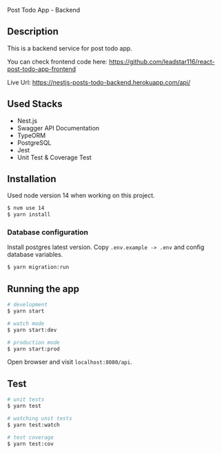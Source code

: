 Post Todo App - Backend

## Description

This is a backend service for post todo app.

You can check frontend code here: https://github.com/leadstar116/react-post-todo-app-frontend

Live Url: https://nestjs-posts-todo-backend.herokuapp.com/api/

## Used Stacks

- Nest.js
- Swagger API Documentation
- TypeORM
- PostgreSQL
- Jest
- Unit Test & Coverage Test

## Installation

Used node version 14 when working on this project.

```bash
$ nvm use 14
$ yarn install
```

### Database configuration

Install postgres latest version. Copy `.env.example -> .env` and config database variables.

```bash
$ yarn migration:run
```

## Running the app

```bash
# development
$ yarn start

# watch mode
$ yarn start:dev

# production mode
$ yarn start:prod
```

Open browser and visit `localhost:8080/api`.

## Test

```bash
# unit tests
$ yarn test

# watching unit tests
$ yarn test:watch

# test coverage
$ yarn test:cov
```
